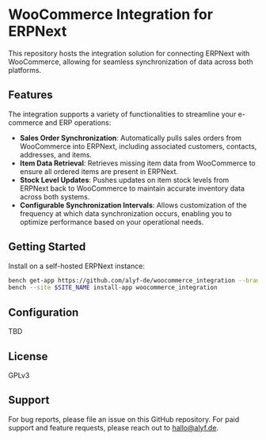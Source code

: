 # WooCommerce Integration for ERPNext

This repository hosts the integration solution for connecting ERPNext with WooCommerce, allowing for seamless synchronization of data across both platforms.

## Features

The integration supports a variety of functionalities to streamline your e-commerce and ERP operations:

- **Sales Order Synchronization**: Automatically pulls sales orders from WooCommerce into ERPNext, including associated customers, contacts, addresses, and items.
- **Item Data Retrieval**: Retrieves missing item data from WooCommerce to ensure all ordered items are present in ERPNext.
- **Stock Level Updates**: Pushes updates on item stock levels from ERPNext back to WooCommerce to maintain accurate inventory data across both systems.
- **Configurable Synchronization Intervals**: Allows customization of the frequency at which data synchronization occurs, enabling you to optimize performance based on your operational needs.

## Getting Started

Install on a self-hosted ERPNext instance:

```bash
bench get-app https://github.com/alyf-de/woocommerce_integration --branch version-14
bench --site $SITE_NAME install-app woocommerce_integration
```

## Configuration

TBD

## License

GPLv3

## Support

For bug reports, please file an issue on this GitHub repository. For paid support and feature requests, please reach out to hallo@alyf.de.

